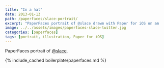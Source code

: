 ```yaml
---
title: "In a hat"
date: 2013-01-13
path: /paperfaces/slace-portrait/
excerpt: "PaperFaces portrait of @slace drawn with Paper for iOS on an iPad."
image: ../../assets/images/paperfaces-slace-twitter.jpg
categories: [paperfaces]
tags: [portrait, illustration, Paper for iOS]
---
```


PaperFaces portrait of [@slace](https://twitter.com/slace).

{% include_cached boilerplate/paperfaces.md %}

